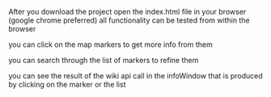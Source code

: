 After you download the project open the index.html file in your browser
(google chrome preferred)
all functionality can be tested from within the browser

you can click on the map markers to get more info from them


you can search through the list of markers to refine them


you can see the result of the wiki api call in the infoWindow that is produced by clicking on the marker or the list



